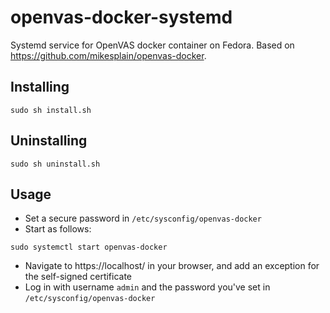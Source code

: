 # openvas-docker-systemd
Systemd service for OpenVAS docker container on Fedora. Based on https://github.com/mikesplain/openvas-docker.

## Installing
```
sudo sh install.sh
```

## Uninstalling
```
sudo sh uninstall.sh
```

## Usage
- Set a secure password in `/etc/sysconfig/openvas-docker`
- Start as follows:
```
sudo systemctl start openvas-docker
```
- Navigate to https://localhost/ in your browser, and add an exception for the self-signed certificate
- Log in with username `admin` and the password you've set in `/etc/sysconfig/openvas-docker`
